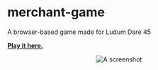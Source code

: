 # merchant-game
A browser-based game made for Ludum Dare 45

**[Play it here.](https://ditam.github.io/demos/fruit-merchant/index.html)**

<p align="center">
  <img src="https://github.com/ditam/merchant-game/blob/master/sample.jpg" alt="A screenshot"/>
</p>
